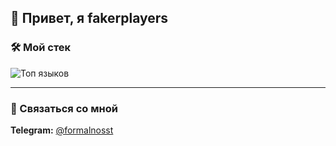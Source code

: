 ## 👋 Привет, я **fakerplayers**

### 🛠️ Мой стек
![Топ языков](https://github-readme-stats.vercel.app/api/top-langs/?username=fakerplayers&theme=dark&hide=none)

---

### 📲 Связаться со мной
**Telegram:** [@formalnosst](https://t.me/formalnosst)

